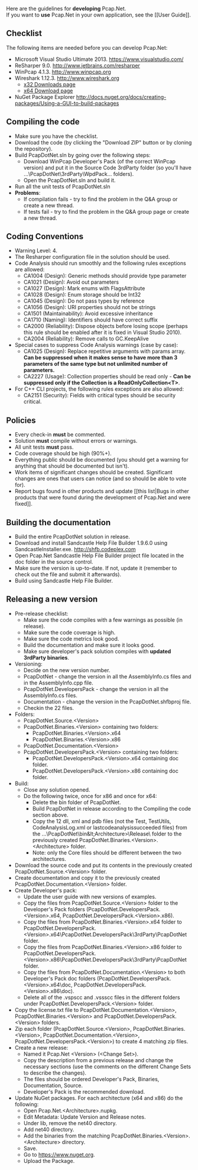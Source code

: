 Here are the guidelines for **developing** Pcap.Net.  
If you want to **use** Pcap.Net in your own application, see the [[User Guide]].

## Checklist
The following items are needed before you can develop Pcap.Net:
* Microsoft Visual Studio Ultimate 2013. <https://www.visualstudio.com/>
* ReSharper 9.0. <http://www.jetbrains.com/resharper>
* WinPcap 4.1.3. <http://www.winpcap.org>
* Wireshark 1.12.3. <http://www.wireshark.org>
  * [x32 Downloads page](http://www.wireshark.org/download/win32/all-versions/)
  * [x64 Download page](http://www.wireshark.org/download/win64/all-versions/)
* NuGet Package Explorer <http://docs.nuget.org/docs/creating-packages/Using-a-GUI-to-build-packages>

## Compiling the code
* Make sure you have the checklist.
* Download the code (by clicking the "Download ZIP" button or by cloning the repository).
* Build PcapDotNet.sln by going over the following steps:
  * Download WinPcap Developer's Pack (of the correct WinPcap version) and put it in the Source Code 3rdParty folder (so you'll have ...\PcapDotNet\3rdParty\WpdPack\... folders).
  * Open the PcapDotNet.sln and build it.
* Run all the unit tests of PcapDotNet.sln
* **Problems**:
  * If compilation fails - try to find the problem in the Q&A group or create a new thread.
  * If tests fail - try to find the problem in the Q&A group  page or create a new thread.

## Coding Conventions
* Warning Level: 4.
* The Resharper configuration file in the solution should be used.
* Code Analysis should run smoothly and the following rules exceptions are allowed:
  * CA1004 (Design): Generic methods should provide type parameter
  * CA1021 (Design): Avoid out parameters
  * CA1027 (Design): Mark enums with FlagsAttribute
  * CA1028 (Design): Enum storage should be Int32
  * CA1045 (Design): Do not pass types by reference
  * CA1056 (Design): URI properties should not be strings
  * CA1501 (Maintainability): Avoid excessive inheritance
  * CA1710 (Naming): Identifiers should have correct suffix
  * CA2000 (Reliability): Dispose objects before losing scope (perhaps this rule should be enabled after it is fixed in Visual Studio 2010).
  * CA2004 (Reliability): Remove calls to GC.KeepAlive
* Special cases to suppress Code Analysis warnings (case by case):
  * CA1025 (Design): Replace repetitive arguments with params array. **Can be suppressed when it makes sense to have more than 3 parameters of the same type but not unlimited number of parameters.**
  * CA2227 (Usage): Collection properties should be read only - **Can be suppressed only if the Collection is a ReadOnlyCollection&lt;T>**.
* For C++ CLI projects, the following rules exceptions are also allowed:
  * CA2151 (Security): Fields with critical types should be security critical.

## Policies
* Every check-in **must** be commented.
* Solution **must** compile without errors or warnings.
* All unit tests **must** pass.
* Code coverage should be high (90%+).
* Everything public should be documented (you should get a warning for anything that should be documented but isn't).
* Work items of significant changes should be created. Significant changes are ones that users can notice (and so should be able to vote for).
* Report bugs found in other products and update [[this list|Bugs in other products that were found during the development of Pcap.Net and were fixed]].

## Building the documentation
* Build the entire PcapDotNet solution in release.
* Download and install Sandcastle Help File Builder 1.9.6.0 using SandcastleInstaller.exe. <http://shfb.codeplex.com>
* Open Pcap.Net Sandcastle Help File Builder project file located in the doc folder in the source control.
* Make sure the version is up-to-date. If not, update it (remember to check out the file and submit it afterwards).
* Build using Sandcastle Help File Builder.

## Releasing a new version
* Pre-release checklist:
  * Make sure the code compiles with a few warnings as possible (in release).
  * Make sure the code coverage is high.
  * Make sure the code metrics look good.
  * Build the documentation and make sure it looks good.
  * Make sure developer's pack solution compiles with **updated 3rdParty binaries**.
* Versioning:
  * Decide on the new version number.
  * PcapDotNet - change the version in all the AssemblyInfo.cs files and in the AssemblyInfo.cpp file.
  * PcapDotNet.DevelopersPack - change the version in all the AssemblyInfo.cs files.
  * Documentation - change the version in the PcapDotNet.shfbproj file.
  * Checkin the 22 files.
* Folders:
  * PcapDotNet.Source.&lt;Version>
  * PcapDotNet.Binaries.&lt;Version> containing two folders:
    * PcapDotNet.Binaries.&lt;Version>.x64
    * PcapDotNet.Binaries.&lt;Version>.x86
  * PcapDotNet.Documentation.&lt;Version>
  * PcapDotNet.DevelopersPack.&lt;Version> containing two folders:
    * PcapDotNet.DevelopersPack.&lt;Version>.x64 containing doc folder.
    * PcapDotNet.DevelopersPack.&lt;Version>.x86 containing doc folder.
* Build:
  * Close any solution opened.
  * Do the following twice, once for x86 and once for x64:
    * Delete the bin folder of PcapDotNet.
    * Build PcapDotNet in release according to the Compiling the code section above.
    * Copy the 12 dll, xml and pdb files (not the Test, TestUtils, CodeAnalysisLog.xml or lastcodeanalysissucceeded files) from the ...\PcapDotNet\bin\&lt;Architecture>\Release\ folder to the previously created PcapDotNet.Binaries.&lt;Version>.&lt;Architecture> folder.
    * Note: only the Core files should be different between the two architectures.
* Download the source code and put its contents in the previously created PcapDotNet.Source.&lt;Version> folder.
* Create documentation and copy it to the previously created PcapDotNet.Documentation.&lt;Version> folder.
* Create Developer's pack:
  * Update the user guide with new versions of examples.
  * Copy the files from PcapDotNet.Source.&lt;Version> folder to the Developer's Pack folders (PcapDotNet.DevelopersPack.&lt;Version>.x64, PcapDotNet.DevelopersPack.&lt;Version>.x86).
  * Copy the files from PcapDotNet.Binaries.&lt;Version>.x64 folder to PcapDotNet.DevelopersPack.&lt;Version>.x64\PcapDotNet.DevelopersPack\3rdParty\PcapDotNet folder.
  * Copy the files from PcapDotNet.Binaries.&lt;Version>.x86 folder to PcapDotNet.DevelopersPack.&lt;Version>.x86\PcapDotNet.DevelopersPack\3rdParty\PcapDotNet folder.
  * Copy the files from PcapDotNet.Documentation.&lt;Version> to both Developer's Pack doc folders (PcapDotNet.DevelopersPack.&lt;Version>.x64\doc, PcapDotNet.DevelopersPack.&lt;Version>.x86\doc).
  * Delete all of the .vspscc and .vssscc files in the different folders under PcapDotNet.DevelopersPack.&lt;Version> folder.
* Copy the license.txt file to PcapDotNet.Documentation.&lt;Version>, PcapDotNet.Binaries.&lt;Version> and PcapDotNet.DevelopersPack.&lt;Version> folders.
* Zip each folder (PcapDotNet.Source.&lt;Version>, PcapDotNet.Binaries.&lt;Version>, PcapDotNet.Documentation.&lt;Version>, PcapDotNet.DevelopersPack.&lt;Version>) to create 4 matching zip files.
* Create a new release:
  * Named it Pcap.Net &lt;Version> (&lt;Change Set>).
  * Copy the description from a previous release and change the necessary sections (use the comments on the different Change Sets to describe the changes).
  * The files should be ordered Developer's Pack, Binaries, Documentation, Source.
  * Developer's Pack is the recommended download.
* Update NuGet packages. For each architecture (x64 and x86) do the following:
  * Open Pcap.Net.&lt;Architecture>.nupkg.
  * Edit Metadata: Update Version and Release notes.
  * Under lib, remove the net40 directory.
  * Add net40 directory.
  * Add the binaries from the matching PcapDotNet.Binaries.&lt;Version>.&lt;Architecture> directory.
  * Save.
  * Go to https://www.nuget.org.
  * Upload the Package.